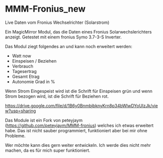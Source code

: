 # MMM-Fronius_new
Live Daten vom Fronius Wechselrichter (Solarstrom)

Ein MagicMirror Modul, das die Daten eines Fronius Solarwechslerichters anzeigt.
Getestet mit einem fronius Symo 3.7-3-S Inverter.

Das Modul ziegt folgendes an und kann noch erweitert werden:

- Watt now
- Einspeisen / Beziehen
- Verbrauch
- Tagesertrag
- Gesamt Etrag
- Autonomie Grad in %

Wenn Strom Eingespeist wird ist die Schrift für Einspeisen grün und wenn Strom bezogen wird, ist die Schrift für Beziehen rot.

https://drive.google.com/file/d/1B6y0BnmbjbknyKrn8p34bWlwDYoUlzJk/view?usp=sharing

Das Module ist ein Fork von peteyjaym (https://github.com/peteyjaym/MMM-fronius) welches ich etwas erweitert habe.
Das ist nicht sauber programmiert, funktioniert aber bei mir ohne Probleme. 

Wer möchte kann dies gern weiter entwickeln. Ich werde dies nicht mehr machen, da es für mich super funktioniert.
